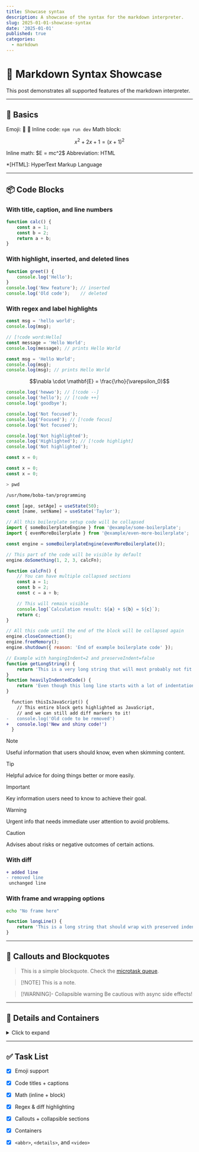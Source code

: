 ```yaml
---
title: Showcase syntax
description: A showcase of the syntax for the markdown interpreter.
slug: 2025-01-01-showcase-syntax
date: '2025-01-01'
published: true
categories:
  - markdown
---
```


# 🧪 Markdown Syntax Showcase

This post demonstrates all supported features of the markdown interpreter.

---

## 💬 Basics

Emoji: 🤗 🧠
Inline code: `npm run dev`
Math block:

$$
x^2 + 2x + 1 = (x + 1)^2
$$

Inline math: \$E = mc^2\$
Abbreviation: HTML

*[HTML]: HyperText Markup Language


---

## 📦 Code Blocks

### With title, caption, and line numbers

```ts title="calc.ts" caption="Simple calculation" showLineNumbers
function calc() {
	const a = 1;
	const b = 2;
	return a + b;
}
```

### With highlight, inserted, and deleted lines

```js title="highlighted.js" {2,4} ins={5} del={6}
function greet() {
	console.log('Hello');
}
console.log('New feature'); // inserted
console.log('Old code');    // deleted
```

### With regex and label highlights

```js /hello/#greeting /world/#planet
const msg = 'hello world';
console.log(msg);
```

```ts
// [!code word:Hello]
const message = 'Hello World';
console.log(message); // prints Hello World
```

```js /Hello/
const msg = 'Hello World';
console.log(msg);
console.log(msg); // prints Hello World
```

```math
\nabla \cdot \mathbf{E} = \frac{\rho}{\varepsilon_0}
```

```ts
console.log('hewwo'); // [!code --]
console.log('hello'); // [!code ++]
console.log('goodbye');
```

```ts
console.log('Not focused');
console.log('Focused'); // [!code focus]
console.log('Not focused');
```

```ts
console.log('Not highlighted');
console.log('Highlighted'); // [!code highlight]
console.log('Not highlighted');
```

```js showLineNumbers
const x = 0;

const x = 0;
const x = 0;
```

```bash withOutput
> pwd

/usr/home/boba-tan/programming
```

```js /age/#v /name/#v /setAge/#s /setName/#s /50/#i /"Taylor"/#i
const [age, setAge] = useState(50);
const [name, setName] = useState('Taylor');
```

```js {1-5, 12-14, 21-24}
// All this boilerplate setup code will be collapsed
import { someBoilerplateEngine } from '@example/some-boilerplate';
import { evenMoreBoilerplate } from '@example/even-more-boilerplate';

const engine = someBoilerplateEngine(evenMoreBoilerplate());

// This part of the code will be visible by default
engine.doSomething(1, 2, 3, calcFn);

function calcFn() {
	// You can have multiple collapsed sections
	const a = 1;
	const b = 2;
	const c = a + b;

	// This will remain visible
	console.log(`Calculation result: ${a} + ${b} = ${c}`);
	return c;
}

// All this code until the end of the block will be collapsed again
engine.closeConnection();
engine.freeMemory();
engine.shutdown({ reason: 'End of example boilerplate code' });
```

```js wrap
// Example with hangingIndent=2 and preserveIndent=false
function getLongString() {
	return 'This is a very long string that will most probably not fit into the available space unless the container is extremely wide';
}
function heavilyIndentedCode() {
	return 'Even though this long line starts with a lot of indentation, its wrapped parts will only be indented by 2 columns due to the combination of hangingIndent=2 and preserveIndent=false';
}
```

```diff lang="js"
  function thisIsJavaScript() {
    // This entire block gets highlighted as JavaScript,
    // and we can still add diff markers to it!
-   console.log('Old code to be removed')
+   console.log('New and shiny code!')
  }
```

> [!NOTE]
> Useful information that users should know, even when skimming content.

> [!TIP]
> Helpful advice for doing things better or more easily.

> [!IMPORTANT]
> Key information users need to know to achieve their goal.

> [!WARNING]
> Urgent info that needs immediate user attention to avoid problems.

> [!CAUTION]
> Advises about risks or negative outcomes of certain actions.

### With diff

```diff
+ added line
- removed line
 unchanged line
```

### With frame and wrapping options

```bash frame="none"
echo "No frame here"
```

```js wrap preserveIndent
function longLine() {
	return 'This is a long string that should wrap with preserved indentation.';
}
```

---

## 📑 Callouts and Blockquotes

> This is a simple blockquote.
> Check the [microtask queue](https://developer.mozilla.org/en-US/docs/Web/API/Window/queueMicrotask).

> \[!NOTE]
> This is a note.

> \[!WARNING]- Collapsible warning
> Be cautious with async side effects!

---

## 📁 Details and Containers

<details>
  <summary>Click to expand</summary>
  This is hidden content revealed on click.
</details>

---

## ✅ Task List

* [x] Emoji support
* [x] Code titles + captions
* [x] Math (inline + block)
* [x] Regex & diff highlighting
* [x] Callouts + collapsible sections
* [x] Containers
* [x] `<abbr>`, `<details>`, and `<video>`

